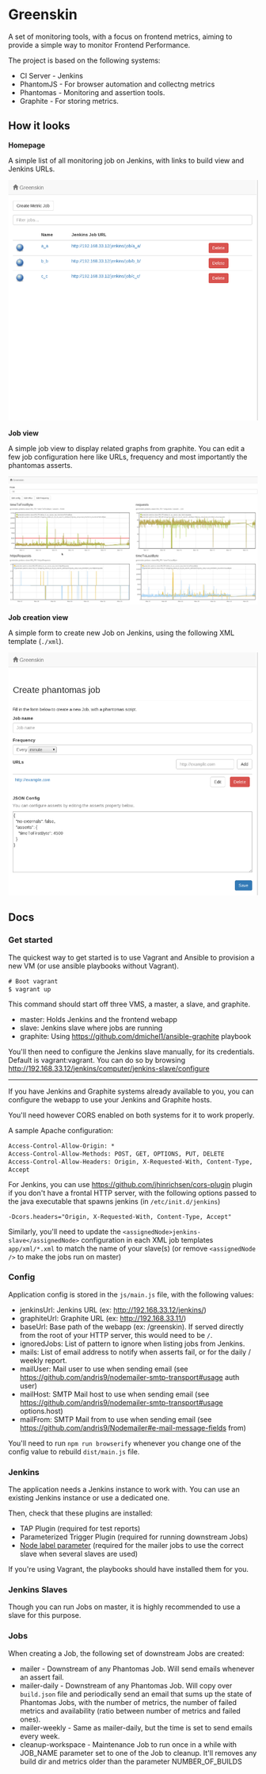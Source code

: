 # Greenskin

A set of monitoring tools, with a focus on frontend metrics, aiming to provide a
simple way to monitor Frontend Performance.

The project is based on the following systems:

- CI Server - Jenkins
- PhantomJS - For browser automation and collectng metrics
- Phantomas - Monitoring and assertion tools.
- Graphite - For storing metrics.

## How it looks

**Homepage**

A simple list of all monitoring job on Jenkins, with links to build view and Jenkins URLs.

![](docs/imgs/home.png)

**Job view**

A simple job view to display related graphs from graphite. You can edit
a few job configuration here like URLs, frequency and most importantly
the phantomas asserts.

![](docs/imgs/graphs.png)

**Job creation view**

A simple form to create new Job on Jenkins, using the following XML template (`./xml`).

![](docs/imgs/new.png)

## Docs

### Get started

The quickest way to get started is to use Vagrant and Ansible to
provision a new VM (or use ansible playbooks without Vagrant).

    # Boot vagrant
    $ vagrant up

This command should start off three VMS, a master, a slave, and
graphite.

- master: Holds Jenkins and the frontend webapp
- slave: Jenkins slave where jobs are running
- graphite: Using https://github.com/dmichel1/ansible-graphite playbook

You'll then need to configure the Jenkins slave manually, for its
credentials. Default is vagrant:vagrant. You can do so by browsing
http://192.168.33.12/jenkins/computer/jenkins-slave/configure

---

If you have Jenkins and Graphite systems already available to you, you
can configure the webapp to use your Jenkins and Graphite hosts.

You'll need however CORS enabled on both systems for it to work
properly.

A sample Apache configuration:


    Access-Control-Allow-Origin: *
    Access-Control-Allow-Methods: POST, GET, OPTIONS, PUT, DELETE
    Access-Control-Allow-Headers: Origin, X-Requested-With, Content-Type, Accept

For Jenkins, you can use https://github.com/jhinrichsen/cors-plugin
plugin if you don't have a frontal HTTP server, with the following options
passed to the java executable that spawns jenkins (in
`/etc/init.d/jenkins`)

    -Dcors.headers="Origin, X-Requested-With, Content-Type, Accept"

Similarly, you'll need to update the `<assignedNode>jenkins-slave</assignedNode>` configuration in each XML job templates `app/xml/*.xml` to match the name of your slave(s) (or remove `<assignedNode />` to make the jobs run on master)

### Config

Application config is stored in the `js/main.js` file, with the
following values:

- jenkinsUrl: Jenkins URL (ex: http://192.168.33.12/jenkins/)
- graphiteUrl: Graphite URL (ex: http://192.168.33.11/)
- baseUrl: Base path of the webapp (ex: /greenskin). If served directly
  from the root of your HTTP server, this would need to be `/`.
- ignoredJobs: List of pattern to ignore when listing jobs from Jenkins.
- mails: List of email address to notify when asserts fail, or for the
  daily / weekly report.
- mailUser: Mail user to use when sending email (see
  https://github.com/andris9/nodemailer-smtp-transport#usage auth user)
- mailHost: SMTP Mail host to use when sending email (see
  https://github.com/andris9/nodemailer-smtp-transport#usage
options.host)
- mailFrom: SMTP Mail from to use when sending email (see
  https://github.com/andris9/Nodemailer#e-mail-message-fields from)

You'll need to run `npm run browserify` whenever you change one of the
config value to rebuild `dist/main.js` file.

### Jenkins

The application needs a Jenkins instance to work with. You can use an
existing Jenkins instance or use a dedicated one.

Then, check that these plugins are installed:

- TAP Plugin (required for test reports)
- Parameterized Trigger Plugin (required for running downstream Jobs)
- [Node label parameter](https://wiki.jenkins-ci.org/display/JENKINS/NodeLabel+Parameter+Plugin) (required for the mailer jobs to use the correct
  slave when several slaves are used)

If you're using Vagrant, the playbooks should have installed them for
you.

### Jenkins Slaves

Though you can run Jobs on master, it is highly recommended to use a
slave for this purpose.

### Jobs

When creating a Job, the following set of downstream Jobs are created:

* mailer - Downstream of any Phantomas Job. Will send emails whenever an
  assert fail.
* mailer-daily - Downstream of any Phantomas Job. Will copy over
  `build.json` file and periodically send an email that sums up the
  state of Phantomas Jobs, with the number of metrics, the number of
  failed metrics and availability (ratio between number of metrics and
  failed ones).
* mailer-weekly - Same as mailer-daily, but the time is set to send
  emails every week.
* cleanup-workspace - Maintenance Job to run once in a while with
  JOB_NAME parameter set to one of the Job to cleanup. It'll removes
  any build dir and metrics older than the parameter NUMBER_OF_BUILDS
